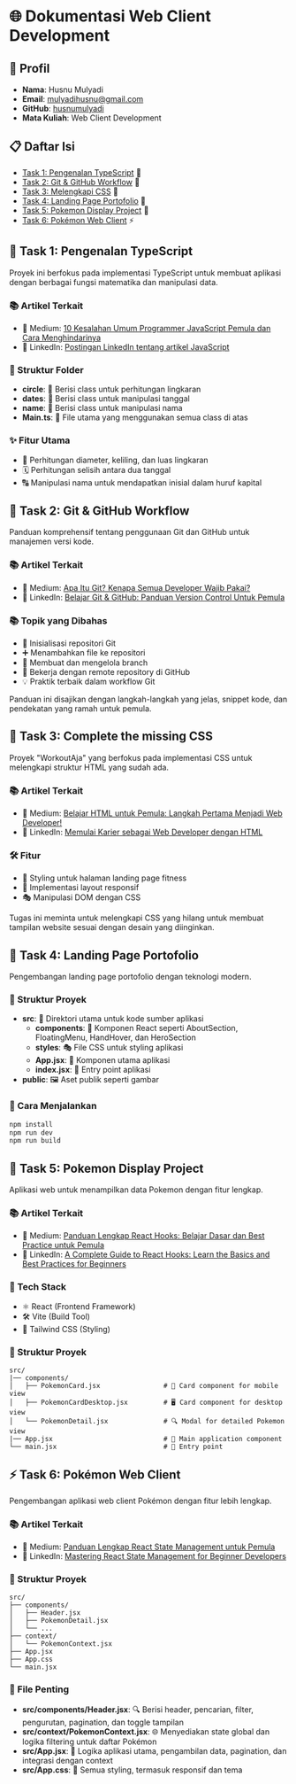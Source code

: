 # 🌐 Dokumentasi Web Client Development

## 👤 Profil
- **Nama**: Husnu Mulyadi
- **Email**: mulyadihusnu@gmail.com
- **GitHub**: [husnumulyadi](https://github.com/husnumulyadi)
- **Mata Kuliah**: Web Client Development

## 📋 Daftar Isi

- [Task 1: Pengenalan TypeScript](#📘-task-1-pengenalan-typescript) 📘
- [Task 2: Git & GitHub Workflow](#🔄-task-2-git--github-workflow) 🔄
- [Task 3: Melengkapi CSS](#🎨-task-3-dom-manipulation-dengan-css) 🎨
- [Task 4: Landing Page Portofolio](#📱-task-4-landing-page-portofolio) 📱
- [Task 5: Pokemon Display Project](#🐉-task-5-pokemon-display-project) 🐉
- [Task 6: Pokémon Web Client](#⚡-task-6-pokémon-web-client) ⚡

## 📘 Task 1: Pengenalan TypeScript
Proyek ini berfokus pada implementasi TypeScript untuk membuat aplikasi dengan berbagai fungsi matematika dan manipulasi data.

### 📚 Artikel Terkait
- 📝 Medium: [10 Kesalahan Umum Programmer JavaScript Pemula dan Cara Menghindarinya](https://medium.com/@mulyadihusnu/10-kesalahan-umum-programmer-javascript-pemula-dan-cara-menghindarinya-f1853b8de59c)
- 🔗 LinkedIn: [Postingan LinkedIn tentang artikel JavaScript](https://www.linkedin.com/feed/update/urn:li:activity:7303620093173760001/)
 
### 📁 Struktur Folder
- **circle**: 🔴 Berisi class untuk perhitungan lingkaran
- **dates**: 📅 Berisi class untuk manipulasi tanggal
- **name**: 👤 Berisi class untuk manipulasi nama
- **Main.ts**: 🏁 File utama yang menggunakan semua class di atas

### ✨ Fitur Utama
- 📏 Perhitungan diameter, keliling, dan luas lingkaran
- 🗓️ Perhitungan selisih antara dua tanggal
- 🔠 Manipulasi nama untuk mendapatkan inisial dalam huruf kapital

## 🔄 Task 2: Git & GitHub Workflow
Panduan komprehensif tentang penggunaan Git dan GitHub untuk manajemen versi kode.

### 📚 Artikel Terkait
- 📝 Medium: [Apa Itu Git? Kenapa Semua Developer Wajib Pakai?](https://medium.com/@mulyadihusnu/apa-itu-git-kenapa-semua-developer-wajib-pakai-c5a3364fb448)
- 🔗 LinkedIn: [Belajar Git & GitHub: Panduan Version Control Untuk Pemula](https://www.linkedin.com/posts/husnu-mulyadi_apa-itu-git-kenapa-semua-developer-wajib-activity-7306872826194538496-n_vd)
 
### 📚 Topik yang Dibahas
- 🔰 Inisialisasi repositori Git
- ➕ Menambahkan file ke repositori
- 🌿 Membuat dan mengelola branch
- 🔁 Bekerja dengan remote repository di GitHub
- 💡 Praktik terbaik dalam workflow Git

Panduan ini disajikan dengan langkah-langkah yang jelas, snippet kode, dan pendekatan yang ramah untuk pemula.
 
## 🎨 Task 3: Complete the missing CSS
Proyek "WorkoutAja" yang berfokus pada implementasi CSS untuk melengkapi struktur HTML yang sudah ada.

### 📚 Artikel Terkait
- 📝 Medium: [Belajar HTML untuk Pemula: Langkah Pertama Menjadi Web Developer!](https://medium.com/@mulyadihusnu/belajar-html-untuk-pemula-langkah-pertama-menjadi-web-developer-072f9bbbf0c5)
- 🔗 LinkedIn: [Memulai Karier sebagai Web Developer dengan HTML](https://www.linkedin.com/posts/husnu-mulyadi_belajar-html-untuk-pemula-langkah-pertama-activity-7309861056217067520-Dekc)

### 🛠️ Fitur
- 💪 Styling untuk halaman landing page fitness
- 📱 Implementasi layout responsif
- 🎭 Manipulasi DOM dengan CSS

Tugas ini meminta untuk melengkapi CSS yang hilang untuk membuat tampilan website sesuai dengan desain yang diinginkan.
 
## 📱 Task 4: Landing Page Portofolio
Pengembangan landing page portofolio dengan teknologi modern.
 
### 📂 Struktur Proyek
- **src**: 📁 Direktori utama untuk kode sumber aplikasi
  - **components**: 🧩 Komponen React seperti AboutSection, FloatingMenu, HandHover, dan HeroSection
  - **styles**: 🎭 File CSS untuk styling aplikasi
  - **App.jsx**: 📄 Komponen utama aplikasi
  - **index.jsx**: 🚀 Entry point aplikasi
- **public**: 🖼️ Aset publik seperti gambar

### 🚀 Cara Menjalankan
```bash
npm install
npm run dev
npm run build
```
 
## 🐉 Task 5: Pokemon Display Project
Aplikasi web untuk menampilkan data Pokemon dengan fitur lengkap.
 
### 📚 Artikel Terkait
- 📝 Medium: [Panduan Lengkap React Hooks: Belajar Dasar dan Best Practice untuk Pemula](https://medium.com/@mulyadihusnu/fa0f72f23bfe)
- 🔗 LinkedIn: [A Complete Guide to React Hooks: Learn the Basics and Best Practices for Beginners](https://www.linkedin.com/posts/husnu-mulyadi_panduan-lengkap-react-hooks-belajar-dasar-activity-7317042767967264768-I2JH)

### 🔧 Tech Stack
- ⚛️ React (Frontend Framework)
- 🛠️ Vite (Build Tool)
- 💅 Tailwind CSS (Styling)

### 📂 Struktur Proyek
```
src/
|── components/
│   ├── PokemonCard.jsx                # 📱 Card component for mobile view
│   ├── PokemonCardDesktop.jsx         # 🖥️ Card component for desktop view
│   └── PokemonDetail.jsx              # 🔍 Modal for detailed Pokemon view
|── App.jsx                            # 📄 Main application component
└── main.jsx                           # 🚀 Entry point
```

## ⚡ Task 6: Pokémon Web Client
Pengembangan aplikasi web client Pokémon dengan fitur lebih lengkap.

### 📚 Artikel Terkait
- 📝 Medium: [Panduan Lengkap React State Management untuk Pemula](https://medium.com/@mulyadihusnu/panduan-lengkap-react-state-management-untuk-pemula-bd11d17b2055)
- 🔗 LinkedIn: [Mastering React State Management for Beginner Developers](https://www.linkedin.com/posts/husnu-mulyadi_react-state-management-for-beginner-activity-7319695361789370368-uZn_)

### 📂 Struktur Proyek
```
src/
├── components/
│   ├── Header.jsx
│   ├── PokemonDetail.jsx
│   └── ...
├── context/
│   └── PokemonContext.jsx
├── App.jsx
├── App.css
└── main.jsx
```
 
### 📄 File Penting
- **src/components/Header.jsx**: 🔍 Berisi header, pencarian, filter, pengurutan, pagination, dan toggle tampilan
- **src/context/PokemonContext.jsx**: 🌐 Menyediakan state global dan logika filtering untuk daftar Pokémon
- **src/App.jsx**: 🧠 Logika aplikasi utama, pengambilan data, pagination, dan integrasi dengan context
- **src/App.css**: 🎨 Semua styling, termasuk responsif dan tema